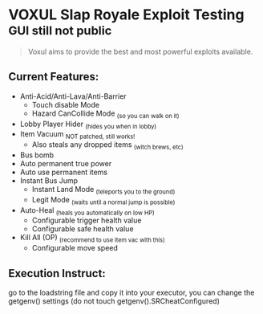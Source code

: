 # VOXUL Slap Royale Exploit Testing <sub>GUI still not public</sub>
> Voxul aims to provide the best and most powerful exploits available.

## Current Features:
- Anti-Acid/Anti-Lava/Anti-Barrier
  - Touch disable Mode
  - Hazard CanCollide Mode <sub>(so you can walk on it)</sub>
- Lobby Player Hider <sub>(hides you when in lobby)</sub>
- Item Vacuum <sub>NOT patched, still works!</sub>
  - Also steals any dropped items <sub>(witch brews, etc)</sub>
- Bus bomb
- Auto permanent true power
- Auto use permanent items
- Instant Bus Jump
  - Instant Land Mode <sub>(teleports you to the ground)</sub>
  - Legit Mode <sub>(waits until a normal jump is possible)</sub>
- Auto-Heal <sub>(heals you automatically on low HP)</sub>
  - Configurable trigger health value
  - Configurable safe health value
- Kill All (OP) <sub>(recommend to use item vac with this)</sub>
  - Configurable move speed

## Execution Instruct:
go to the loadstring file and copy it into your executor, you can change the getgenv() settings (do not touch getgenv().SRCheatConfigured)
